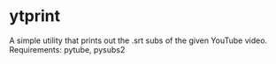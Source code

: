 # ytprint
A simple utility that prints out the .srt subs of the given YouTube video.
Requirements: pytube, pysubs2
